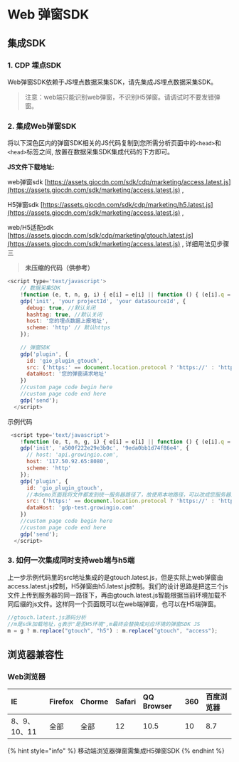 # Web 弹窗SDK

## 集成SDK

### 1. CDP 埋点SDK

Web弹窗SDK依赖于JS埋点数据采集SDK，请先集成JS埋点数据采集SDK。

> 注意：web端只能识别web弹窗，不识别H5弹窗。请调试时不要发错弹窗。

### 2. 集成Web弹窗SDK

将以下深色区内的弹窗SDK相关的JS代码复制到您所需分析页面中的`<head>`和`<head>`标签之间, 放置在数据采集SDK集成代码的下方即可。

**JS文件下载地址:**

web弹窗sdk [https://assets.giocdn.com/sdk/cdp/marketing/access.latest.js](https://assets.giocdn.com/sdk/marketing/access.latest.js) ,  

H5弹窗sdk  [https://assets.giocdn.com/sdk/cdp/marketing/h5.latest.js](https://assets.giocdn.com/sdk/marketing/access.latest.js) ,  

web/H5适配sdk  [https://assets.giocdn.com/sdk/cdp/marketing/gtouch.latest.js](https://assets.giocdn.com/sdk/marketing/access.latest.js) ,    详细用法见步骤三

> **未压缩的代码（供参考）**

```javascript
<script type='text/javascript'>
    // 数据采集SDK
    !function (e, t, n, g, i) { e[i] = e[i] || function () { (e[i].q = e[i].q || []).push(arguments) }, n = t.createElement("script"), tag = t.getElementsByTagName("script")[0], n.async = 1, n.src = g, tag.parentNode.insertBefore(n, tag) }(window, document, "script", "JS数据采集SDK加载地址", "gdp");
    gdp('init', 'your projectId', 'your dataSourceId', {
      debug: true, //默认关闭
      hashtag: true, //默认关闭
      host: '您的埋点数据上报地址',
      scheme: 'http' // 默认https
    });
    
    // 弹窗SDK
    gdp('plugin', {
      id: 'gio_plugin_gtouch',
      src: ('https:' == document.location.protocol ? 'https://' : 'http://') + "JS弹窗SDK加载地址,后缀为xxx/gtouch.js",
      dataHost: '您的弹窗请求地址'
    })
    //custom page code begin here
    //custom page code end here
    gdp('send');
  </script>
```

示例代码

```javascript
 <script type='text/javascript'>
    !function (e, t, n, g, i) { e[i] = e[i] || function () { (e[i].q = e[i].q || []).push(arguments) }, n = t.createElement("script"), tag = t.getElementsByTagName("script")[0], n.async = 1, n.src = g, tag.parentNode.insertBefore(n, tag) }(window, document, "script", "https://assets.giocdn.com/cdp-release/1.0/gio-test.js", "gdp");
    gdp('init', 'a500f222e29e3b0c', '9eda0bb1d74f86e4', {
      // host: 'api.growingio.com',
      host: '117.50.92.65:8080',
      scheme: 'http'
    });
    gdp('plugin', {
      id: 'gio_plugin_gtouch',
      //本demo页面我将文件都发到统一服务器路径了，故使用本地路径，可以改成您服务器对应的IP。
      src: ('https:' == document.location.protocol ? 'https://' : 'http://') + window.location.host + "/push/cdp/gtouch.latest.js",
      dataHost: 'gdp-test.growingio.com'
    })
    //custom page code begin here
    //custom page code end here
    gdp('send');
  </script>
```

### 3. 如何一次集成同时支持web端与h5端

上一步示例代码里的src地址集成的是gtouch.latest.js，但是实际上web弹窗由access.latest.js控制，H5弹窗由h5.latest.js控制。我们的设计思路是把这三个js文件上传到服务器的同一路径下，再由gtouch.latest.js智能根据当前环境加载不同后缀的js文件。这样同一个页面既可以在web端弹窗，也可以在H5端弹窗。

```javascript
//gtouch.latest.js源码分析
//m是sdk加载地址，g表示"是否H5环境",m最终会替换成对应环境的弹窗SDK JS
m = g ? m.replace("gtouch", "h5") : m.replace("gtouch", "access");
```

## 浏览器兼容性

### Web浏览器

| IE | Firefox | Chorme | Safari | QQ Browser | 360 | 百度浏览器 |
| :--- | :--- | :--- | :--- | :--- | :--- | :--- |
| 8、9、10、11 | 全部 | 全部 | 12 | 10.5 | 10 | 8.7 |

{% hint style="info" %}
移动端浏览器弹窗需集成H5弹窗SDK
{% endhint %}





